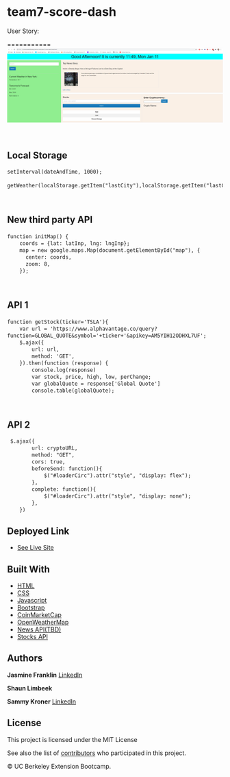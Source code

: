 # team7-score-dash
User Story:

===========
![Image](./assets/picture-of-site.png)

<br>

## Local Storage

```
setInterval(dateAndTime, 1000);

getWeather(localStorage.getItem("lastCity"),localStorage.getItem("lastCountry"));
```
<br>

## New third party API

```
function initMap() {
    coords = {lat: latInp, lng: lngInp};   
    map = new google.maps.Map(document.getElementById("map"), {
      center: coords,
      zoom: 8,
    });
```
<br>

## API 1

```
function getStock(ticker='TSLA'){
    var url = 'https://www.alphavantage.co/query?function=GLOBAL_QUOTE&symbol='+ticker+'&apikey=AM5YIH12ODHXL7UF';
    $.ajax({
        url: url,
        method: 'GET',
    }).then(function (response) {
        console.log(response)
        var stock, price, high, low, perChange;
        var globalQuote = response['Global Quote']
        console.table(globalQuote);
```

<br>

## API 2

```
 $.ajax({
        url: cryptoURL,
        method: "GET",
        cors: true,
        beforeSend: function(){
            $("#loaderCirc").attr("style", "display: flex");
        },
        complete: function(){
            $("#loaderCirc").attr("style", "display: none");
        },
    })
```

## Deployed Link

* [See Live Site](/)

## Built With

* [HTML](https://developer.mozilla.org/en-US/docs/Web/HTML)
* [CSS](https://developer.mozilla.org/en-US/docs/Web/CSS)
* [Javascript](https://developer.mozilla.org/en-US/docs/Web/JavaScript)
* [Bootstrap](https://getbootstrap.com/)
* [CoinMarketCap](https://coinmarketcap.com/api/)
* [OpenWeatherMap](https://openweathermap.org/api)
* [News API(TBD)]()
* [Stocks API](https://www.alphavantage.co/)

## Authors

**Jasmine Franklin** [LinkedIn](https://www.linkedin.com/in/jasmine-franklin-8b08ba121)

**Shaun Limbeek**

**Sammy Kroner** [LinkedIn](www.linkedin.com/in/samuel-kroner-44aa11169)



## License

This project is licensed under the MIT License 

See also the list of [contributors](https://github.com/your/project/contributors) who participated in this project.

<p>&copy; UC Berkeley Extension Bootcamp.</p>
